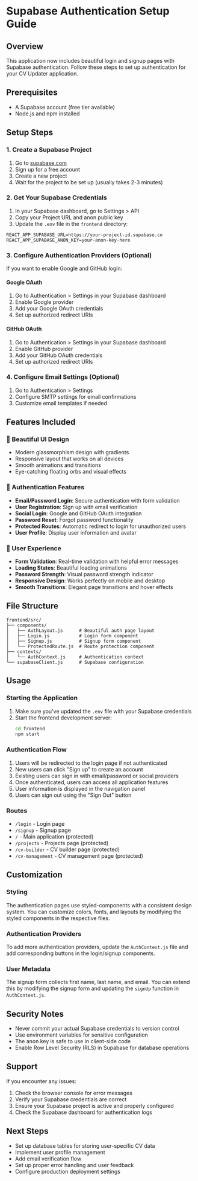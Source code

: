 # Supabase Authentication Setup Guide

## Overview
This application now includes beautiful login and signup pages with Supabase authentication. Follow these steps to set up authentication for your CV Updater application.

## Prerequisites
- A Supabase account (free tier available)
- Node.js and npm installed

## Setup Steps

### 1. Create a Supabase Project
1. Go to [supabase.com](https://supabase.com)
2. Sign up for a free account
3. Create a new project
4. Wait for the project to be set up (usually takes 2-3 minutes)

### 2. Get Your Supabase Credentials
1. In your Supabase dashboard, go to Settings > API
2. Copy your Project URL and anon public key
3. Update the `.env` file in the `frontend` directory:

```env
REACT_APP_SUPABASE_URL=https://your-project-id.supabase.co
REACT_APP_SUPABASE_ANON_KEY=your-anon-key-here
```

### 3. Configure Authentication Providers (Optional)
If you want to enable Google and GitHub login:

#### Google OAuth
1. Go to Authentication > Settings in your Supabase dashboard
2. Enable Google provider
3. Add your Google OAuth credentials
4. Set up authorized redirect URIs

#### GitHub OAuth
1. Go to Authentication > Settings in your Supabase dashboard
2. Enable GitHub provider
3. Add your GitHub OAuth credentials
4. Set up authorized redirect URIs

### 4. Configure Email Settings (Optional)
1. Go to Authentication > Settings
2. Configure SMTP settings for email confirmations
3. Customize email templates if needed

## Features Included

### 🎨 Beautiful UI Design
- Modern glassmorphism design with gradients
- Responsive layout that works on all devices
- Smooth animations and transitions
- Eye-catching floating orbs and visual effects

### 🔐 Authentication Features
- **Email/Password Login**: Secure authentication with form validation
- **User Registration**: Sign up with email verification
- **Social Login**: Google and GitHub OAuth integration
- **Password Reset**: Forgot password functionality
- **Protected Routes**: Automatic redirect to login for unauthorized users
- **User Profile**: Display user information and avatar

### 📱 User Experience
- **Form Validation**: Real-time validation with helpful error messages
- **Loading States**: Beautiful loading animations
- **Password Strength**: Visual password strength indicator
- **Responsive Design**: Works perfectly on mobile and desktop
- **Smooth Transitions**: Elegant page transitions and hover effects

## File Structure
```
frontend/src/
├── components/
│   ├── AuthLayout.js      # Beautiful auth page layout
│   ├── Login.js           # Login form component
│   ├── Signup.js          # Signup form component
│   └── ProtectedRoute.js  # Route protection component
├── contexts/
│   └── AuthContext.js     # Authentication context
└── supabaseClient.js      # Supabase configuration
```

## Usage

### Starting the Application
1. Make sure you've updated the `.env` file with your Supabase credentials
2. Start the frontend development server:
   ```bash
   cd frontend
   npm start
   ```

### Authentication Flow
1. Users will be redirected to the login page if not authenticated
2. New users can click "Sign up" to create an account
3. Existing users can sign in with email/password or social providers
4. Once authenticated, users can access all application features
5. User information is displayed in the navigation panel
6. Users can sign out using the "Sign Out" button

### Routes
- `/login` - Login page
- `/signup` - Signup page
- `/` - Main application (protected)
- `/projects` - Projects page (protected)
- `/cv-builder` - CV builder page (protected)
- `/cv-management` - CV management page (protected)

## Customization

### Styling
The authentication pages use styled-components with a consistent design system. You can customize colors, fonts, and layouts by modifying the styled components in the respective files.

### Authentication Providers
To add more authentication providers, update the `AuthContext.js` file and add corresponding buttons in the login/signup components.

### User Metadata
The signup form collects first name, last name, and email. You can extend this by modifying the signup form and updating the `signUp` function in `AuthContext.js`.

## Security Notes
- Never commit your actual Supabase credentials to version control
- Use environment variables for sensitive configuration
- The anon key is safe to use in client-side code
- Enable Row Level Security (RLS) in Supabase for database operations

## Support
If you encounter any issues:
1. Check the browser console for error messages
2. Verify your Supabase credentials are correct
3. Ensure your Supabase project is active and properly configured
4. Check the Supabase dashboard for authentication logs

## Next Steps
- Set up database tables for storing user-specific CV data
- Implement user profile management
- Add email verification flow
- Set up proper error handling and user feedback
- Configure production deployment settings 